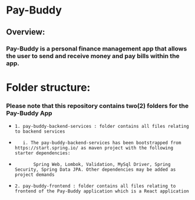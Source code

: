 # Pay-Buddy

## Overview:
### Pay-Buddy is a personal finance management app that allows the user to send and receive money and pay bills  within the app.

# Folder structure:
### Please note that this repository contains two(2) folders for the Pay-Buddy App
*     1. pay-buddy-backend-services : folder contains all files relating to backend services
*        i. The pay-buddy-backend-services has been bootstrapped from https://start.spring.io/ as maven project with the following starter dependencies:
*            Spring Web, Lombok, Validation, MySql Driver, Spring Security, Spring Data JPA. Other dependencies may be added as project demands
*     2. pay-buddy-frontend : folder contains all files relating to frontend of the Pay-Buddy application which is a React application

